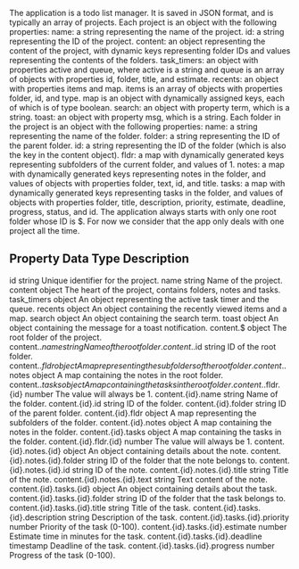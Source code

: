 The application is a todo list manager.
It is saved in JSON format, and is typically an array of projects.
Each project is an object with the following properties:
name: a string representing the name of the project.
id: a string representing the ID of the project.
content: an object representing the content of the project, with dynamic keys representing folder IDs and values representing the contents of the folders.
task_timers: an object with properties active and queue, where active is a string and queue is an array of objects with properties id, folder, title, and estimate.
recents: an object with properties items and map. items is an array of objects with properties folder, id, and type. map is an object with dynamically assigned keys, each of which is of type boolean.
search: an object with property term, which is a string.
toast: an object with property msg, which is a string.
Each folder in the project is an object with the following properties:
name: a string representing the name of the folder.
folder: a string representing the ID of the parent folder.
id: a string representing the ID of the folder (which is also the key in the content object).
fldr: a map with dynamically generated keys representing subfolders of the current folder, and values of 1.
notes: a map with dynamically generated keys representing notes in the folder, and values of objects with properties folder, text, id, and title.
tasks: a map with dynamically generated keys representing tasks in the folder, and values of objects with properties folder, title, description, priority, estimate, deadline, progress, status, and id.
The application always starts with only one root folder whose ID is $.
For now we consider that the app only deals with one project all the time.

Property	Data Type	Description
-------------------------------------
id	string	Unique identifier for the project.
name	string	Name of the project.
content	object	The heart of the project, contains folders, notes and tasks.
task_timers	object	An object representing the active task timer and the queue.
recents	object	An object containing the recently viewed items and a map.
search	object	An object containing the search term.
toast	object	An object containing the message for a toast notification.
content.$	object	The root folder of the project.
content.$.name	string	Name of the root folder.
content.$.id	string	ID of the root folder.
content.$.fldr	object	A map representing the subfolders of the root folder.
content.$.notes	object	A map containing the notes in the root folder.
content.$.tasks	object	A map containing the tasks in the root folder.
content.$.fldr.{id}	number	The value will always be 1.
content.{id}.name	string	Name of the folder.
content.{id}.id	string	ID of the folder.
content.{id}.folder	string	ID of the parent folder.
content.{id}.fldr	object	A map representing the subfolders of the folder.
content.{id}.notes	object	A map containing the notes in the folder.
content.{id}.tasks	object	A map containing the tasks in the folder.
content.{id}.fldr.{id}	number	The value will always be 1.
content.{id}.notes.{id}	object	An object containing details about the note.
content.{id}.notes.{id}.folder	string	ID of the folder that the note belongs to.
content.{id}.notes.{id}.id	string	ID of the note.
content.{id}.notes.{id}.title	string	Title of the note.
content.{id}.notes.{id}.text	string	Text content of the note.
content.{id}.tasks.{id}	object	An object containing details about the task.
content.{id}.tasks.{id}.folder	string	ID of the folder that the task belongs to.
content.{id}.tasks.{id}.title	string	Title of the task.
content.{id}.tasks.{id}.description	string	Description of the task.
content.{id}.tasks.{id}.priority	number	Priority of the task (0-100).
content.{id}.tasks.{id}.estimate	number	Estimate time in minutes for the task.
content.{id}.tasks.{id}.deadline	timestamp	Deadline of the task.
content.{id}.tasks.{id}.progress	number	Progress of the task (0-100).

